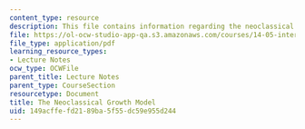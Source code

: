```yaml
---
content_type: resource
description: This file contains information regarding the neoclassical growth model.
file: https://ol-ocw-studio-app-qa.s3.amazonaws.com/courses/14-05-intermediate-macroeconomics-spring-2013/149acffefd2189ba5f55dc59e955d244_MIT14_05S13_LecNot_Ramsey.pdf
file_type: application/pdf
learning_resource_types:
- Lecture Notes
ocw_type: OCWFile
parent_title: Lecture Notes
parent_type: CourseSection
resourcetype: Document
title: The Neoclassical Growth Model
uid: 149acffe-fd21-89ba-5f55-dc59e955d244
---
```

